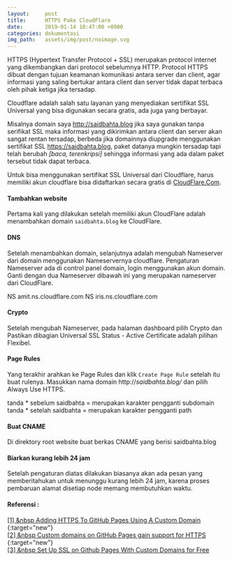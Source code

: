 ```yaml
---
layout:     post
title:      HTTPS Pake CloudFlare
date:       2019-01-14 10:47:00 +0900
categories: dokumentasi
img_path:   assets/img/post/noimage.svg
---
```


HTTPS (Hypertext Transfer Protocol + SSL) merupakan protocol internet yang dikembangkan dari protocol sebelumnya HTTP. Protocol HTTPS dibuat dengan tujuan keamanan komunikasi antara server dan client, agar informasi yang saling bertukar antara client dan server tidak dapat terbaca oleh pihak ketiga jika tersadap. 

Cloudflare adalah salah satu layanan yang menyediakan sertifikat SSL Universal yang bisa digunakan secara gratis, ada juga yang berbayar. 

Misalnya domain saya http://saidbahta.blog jika saya gunakan tanpa serifikat SSL maka informasi yang dikirimkan antara client dan server akan sangat rentan tersadap, berbeda jika domainnya diupgrade menggunakan sertifikat SSL https://saidbahta.blog, paket datanya mungkin tersadap tapi telah berubah _[baca, terenkripsi]_ sehingga informasi yang ada dalam paket tersebut tidak dapat terbaca. 

Untuk bisa menggunakan sertifikat SSL Universal dari Cloudflare, harus memiliki akun cloudflare bisa didaftarkan secara gratis di [CloudFlare.Com](https://www.cloudflare.com). 


#### Tambahkan website 

Pertama kali yang dilakukan setelah memiliki akun CloudFlare adalah menambahkan domain `saidbahta.blog` ke CloudFlare.  

#### DNS

Setelah menambahkan domain, selanjutnya adalah mengubah Nameserver dari domain menggunakan Nameservernya cloudflare. Pengaturan Nameserver ada di control panel domain, login menggunakan akun domain. Ganti dengan dua Nameserver dibawah ini yang merupakan nameserver dari CloudFlare. 

NS	amit.ns.cloudflare.com
NS	iris.ns.cloudflare.com

#### Crypto 

Setelah mengubah Nameserver, pada halaman dashboard pilih Crypto dan Pastikan dibagian Universal SSL Status - Active Certificate adalah pilihan Flexibel. 

#### Page Rules

Yang terakhir arahkan ke Page Rules dan klik `Create Page Rule` setelah itu buat rulenya. Masukkan nama domain http://*saidbahta.blog/* dan pilih Always Use HTTPS. 

tanda * sebelum saidbahta = merupakan karakter pengganti subdomain 
tanda * setelah saidbahta = merupakan karakter pengganti path

#### Buat CNAME 
Di direktory root website buat berkas CNAME yang berisi saidbahta.blog

#### Biarkan kurang lebih 24 jam 

Setelah pengaturan diatas dilakukan biasanya akan ada pesan yang memberitahukan untuk menunggu kurang lebih 24 jam, karena proses pembaruan alamat disetiap node memang membutuhkan waktu. 


#### Referensi : 
[[1] &nbsp Adding HTTPS To GitHub Pages Using A Custom Domain ](https://blog.yechiel.me/adding-https-to-github-pages-using-a-custom-domain-7e4ee8ab1c50){:target="new"}<br>
[[2] &nbsp Custom domains on GitHub Pages gain support for HTTPS ](https://blog.github.com/2018-05-01-github-pages-custom-domains-https/){:target="new"}<br>
[[3] &nbsp Set Up SSL on Github Pages With Custom Domains for Free ](https://hackernoon.com/set-up-ssl-on-github-pages-with-custom-domains-for-free-a576bdf51bc)
